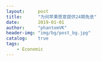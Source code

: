 ```yaml
---
layout:     post
title:      "为何苹果愿意提供24期免息"
date:       2019-01-01
author:     "phantomVK"
header-img: "img/bg/post_bg.jpg"
catalog:    true
tags:
    - Economic
---
```



